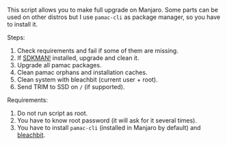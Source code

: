 This script allows you to make full upgrade on Manjaro. 
Some parts can be used on other distros but I use `pamac-cli` as package manager,
so you have to install it.

Steps:
1. Check requirements and fail if some of them are missing.
2. If [SDKMAN!](https://sdkman.io/) installed, upgrade and clean it.
3. Upgrade all pamac packages.
4. Clean pamac orphans and installation caches.
5. Clean system with bleachbit (current user + root).
6. Send TRIM to SSD on `/` (if supported).

Requirements:
1. Do not run script as root.
2. You have to know root password (it will ask for it several times).
3. You have to install `pamac-cli` (installed in Manjaro by default) and [bleachbit](https://www.bleachbit.org/).